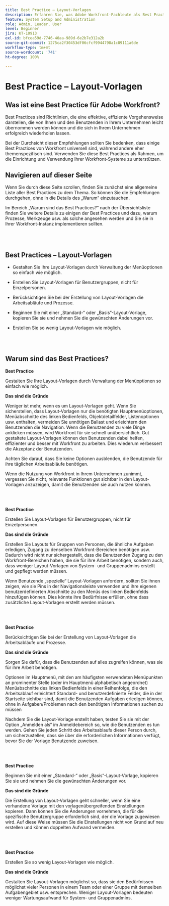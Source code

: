 ```yaml
---
title: Best Practice – Layout-Vorlagen
description: Erfahren Sie, was Adobe Workfront-Fachleute als Best Practices für das Einrichten, Verwalten und Verwenden von Layout-Vorlagen in Workfront empfehlen.
feature: System Setup and Administration
role: Admin, Leader, User
level: Beginner
jira: KT-10913
exl-id: bfcea59d-7746-40aa-989d-6e2b7e312a2b
source-git-commit: 1275ca2f30453df06cfcf9944798a1c89111a6de
workflow-type: tm+mt
source-wordcount: '741'
ht-degree: 100%

---
```


# Best Practice – Layout-Vorlagen

## Was ist eine Best Practice für Adobe Workfront?

Best Practices sind Richtlinien, die eine effektive, effiziente Vorgehensweise darstellen, die von Ihnen und den Benutzenden in Ihrem Unternehmen leicht übernommen werden können und die sich in Ihrem Unternehmen erfolgreich wiederholen lassen.

Bei der Durchsicht dieser Empfehlungen sollten Sie bedenken, dass einige Best Practices von Workfront universell sind, während andere eher themenspezifisch sind. Verwenden Sie diese Best Practices als Rahmen, um die Einrichtung und Verwendung Ihrer Workfront-Systeme zu unterstützen.

## Navigieren auf dieser Seite

Wenn Sie durch diese Seite scrollen, finden Sie zunächst eine allgemeine Liste aller Best Practices zu dem Thema. So können Sie die Empfehlungen durchgehen, ohne in die Details des „Warum“ einzutauchen.

Im Bereich „Warum sind das Best Practices?“ nach der Übersichtsliste finden Sie weitere Details zu einigen der Best Practices und dazu, warum Prozesse, Werkzeuge usw. als solche angesehen werden und Sie sie in Ihrer Workfront-Instanz implementieren sollten.

</br>
</br>

## Best Practices – Layout-Vorlagen

* Gestalten Sie Ihre Layout-Vorlagen durch Verwaltung der Menüoptionen so einfach wie möglich.

* Erstellen Sie Layout-Vorlagen für Benutzergruppen, nicht für Einzelpersonen.

* Berücksichtigen Sie bei der Erstellung von Layout-Vorlagen die Arbeitsabläufe und Prozesse.

* Beginnen Sie mit einer „Standard-“ oder „Basis“-Layout-Vorlage, kopieren Sie sie und nehmen Sie die gewünschten Änderungen vor.

* Erstellen Sie so wenig Layout-Vorlagen wie möglich.

</br>
</br>

## Warum sind das Best Practices?

**Best Practice**

Gestalten Sie Ihre Layout-Vorlagen durch Verwaltung der Menüoptionen so einfach wie möglich.

**Das sind die Gründe**

Weniger ist mehr, wenn es um Layout-Vorlagen geht. Wenn Sie sicherstellen, dass Layout-Vorlagen nur die benötigten Hauptmenüoptionen, Menüabschnitte des linken Bedienfelds, Objektdetailfelder, Listenoptionen usw. enthalten, vermeiden Sie unnötigen Ballast und erleichtern den Benutzenden die Navigation. Wenn die Benutzenden zu viele Dinge anklicken müssen, wird Workfront für sie schnell unübersichtlich. Gut gestaltete Layout-Vorlagen können den Benutzenden dabei helfen, effizienter und besser mit Workfront zu arbeiten. Dies wiederum verbessert die Akzeptanz der Benutzenden.

Achten Sie darauf, dass Sie keine Optionen ausblenden, die Benutzende für ihre täglichen Arbeitsabläufe benötigen.

Wenn die Nutzung von Workfront in Ihrem Unternehmen zunimmt, vergessen Sie nicht, relevante Funktionen gut sichtbar in den Layout-Vorlagen anzuzeigen, damit die Benutzenden sie auch nutzen können.

</br>
</br>

**Best Practice**

Erstellen Sie Layout-Vorlagen für Benutzergruppen, nicht für Einzelpersonen.

**Das sind die Gründe**

Erstellen Sie Layouts für Gruppen von Personen, die ähnliche Aufgaben erledigen, Zugang zu denselben Workfront-Bereichen benötigen usw. Dadurch wird nicht nur sichergestellt, dass die Benutzenden Zugang zu den Workfront-Bereichen haben, die sie für ihre Arbeit benötigen, sondern auch, dass weniger Layout-Vorlagen von System- und Gruppenadmins erstellt und gepflegt werden müssen.

Wenn Benutzende „spezielle“ Layout-Vorlagen anfordern, sollten Sie ihnen zeigen, wie sie Pins in der Navigationsleiste verwenden und ihre eigenen benutzerdefinierten Abschnitte zu den Menüs des linken Bedienfelds hinzufügen können. Dies könnte ihre Bedürfnisse erfüllen, ohne dass zusätzliche Layout-Vorlagen erstellt werden müssen.

</br>
</br>

**Best Practice**

Berücksichtigen Sie bei der Erstellung von Layout-Vorlagen die Arbeitsabläufe und Prozesse.

**Das sind die Gründe**

Sorgen Sie dafür, dass die Benutzenden auf alles zugreifen können, was sie für ihre Arbeit benötigen.

Optionen im Hauptmenü, mit den am häufigsten verwendeten Menüpunkten an prominenter Stelle (oder im Hauptmenü alphabetisch angeordnet)
Menüabschnitte des linken Bedienfelds in einer Reihenfolge, die den Arbeitsablauf erleichtert 
Standard- und benutzerdefinierte Felder, die in der Startseite sichtbar sind, damit die Benutzenden Aufgaben erledigen können, ohne in Aufgaben/Problemen nach den benötigten Informationen suchen zu müssen

Nachdem Sie die Layout-Vorlage erstellt haben, testen Sie sie mit der Option „Anmelden als“ im Anmeldebereich so, wie die Benutzenden es tun werden. Gehen Sie jeden Schritt des Arbeitsablaufs dieser Person durch, um sicherzustellen, dass sie über die erforderlichen Informationen verfügt, bevor Sie der Vorlage Benutzende zuweisen.

</br>
</br>

**Best Practice**

Beginnen Sie mit einer „Standard-“ oder „Basis“-Layout-Vorlage, kopieren Sie sie und nehmen Sie die gewünschten Änderungen vor.

**Das sind die Gründe**

Die Erstellung von Layout-Vorlagen geht schneller, wenn Sie eine vorhandene Vorlage mit den vorlagenübergreifenden Einstellungen kopieren. Dann können Sie die Änderungen vornehmen, die für die spezifische Benutzergruppe erforderlich sind, der die Vorlage zugewiesen wird. Auf diese Weise müssen Sie die Einstellungen nicht von Grund auf neu erstellen und können doppelten Aufwand vermeiden.

</br>
</br>


**Best Practice**

Erstellen Sie so wenig Layout-Vorlagen wie möglich.

**Das sind die Gründe**

Gestalten Sie Layout-Vorlagen möglichst so, dass sie den Bedürfnissen möglichst vieler Personen in einem Team oder einer Gruppe mit demselben Aufgabengebiet usw. entsprechen. Weniger Layout-Vorlagen bedeuten weniger Wartungsaufwand für System- und Gruppenadmins.

